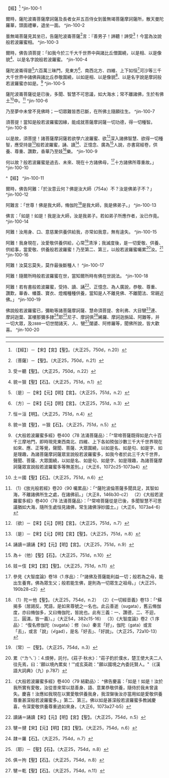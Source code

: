 【經】[^2] ^jin-100-1

爾時，薩陀波崙菩薩摩訶薩及長者女并五百侍女到曇無竭菩薩摩訶薩所，散天曼陀羅華，頭面禮畢，退坐一面。 ^jin-100-2

曇無竭菩薩見其坐已，告薩陀波崙菩薩[^3]言：『善男子！諦聽！諦受[^4]！今當為汝說般若波羅蜜相。 ^jin-100-3

爾時，佛告須菩提：「如我今於三千大千世界中與諸比丘僧圍繞，以是相、以是像貌[^16]、以是名字說般若波羅蜜。 ^jin-100-4

薩陀波崙得是[^17]六百萬三昧門，見東方[^18]、南西北方、四維、上下如恒[^19]河沙等三千大千世界中諸佛與諸比丘恭敬圍繞，以如是相、以是像貌[^20]、以是名字說是摩訶般若波羅蜜亦如是。[^21] ^jin-100-5

薩陀波崙菩薩從是已後，多聞、智慧不可思議，如大海水；常不離諸佛，生於有佛土[^22]中。[^23] ^jin-100-6

乃至夢中未曾不見佛時；一切眾難皆悉已斷，在所佛土隨願往生。 ^jin-100-7

須菩提！當知是般若波羅蜜因緣，能成就菩薩摩訶薩一切功德，得一切種智。 ^jin-100-8

以是故，須菩提！諸菩薩摩訶薩若欲學六波羅蜜、欲[^24]深入諸佛智慧、欲得一切種智，應受持是[^25]般若波羅蜜，誦、讀[^26]、正憶念、廣為[^27]人說，亦書寫經卷，供養、尊重、讚歎，香華乃至妓[^28]樂。 ^jin-100-9

何以故？般若波羅蜜是過去、未來、現在十方諸佛母，[^29]十方諸佛所尊重故。」 ^jin-100-10

^【經】 ^jin-100-11

爾時，佛告阿難：「於汝意云何？佛是汝大師（754a）不？汝是佛弟子不？」 ^jin-100-12

阿難言：「世尊！佛是我大師，脩伽陀[^139]是我大師，我是佛弟子。」 ^jin-100-13

佛言：「如是！如是！我是汝大師，汝是我弟子。若如弟子所應作者，汝已作竟。 ^jin-100-14

阿難！汝用身、口、意慈業供養供給我，亦常如我意，無有違失。 ^jin-100-15

阿難！我身現在，汝愛敬供養供給，心常[^140]清淨；我滅度後，是一切愛敬、供養、供給事，當愛敬、供養般若波羅蜜！乃至第二、第三，以般若波羅蜜囑累[^141]汝。[^142] ^jin-100-16

阿難！汝莫忘莫失，莫作最後斷種人！ ^jin-100-17

阿難！隨爾所時般若波羅蜜在世，當知爾所時有佛在世說法。 ^jin-100-18

阿難！若有書般若波羅蜜，受持、讀、誦[^143]、正憶念、為人廣說，恭敬、尊重、讚歎，華香、幡蓋、寶衣、燈燭種種供養，當知是人不離見佛、不離聞法、常親近佛。」 ^jin-100-19

佛說般若波羅蜜已，彌勒等諸菩薩摩訶薩、慧命須菩提、舍利弗、大目犍[^144]連、摩訶迦葉、富樓那彌多隷[^145]耶[^146]尼子、摩訶俱[^147]絺羅、摩訶迦旃延、阿難等，并一切大眾，及`2880`一切世間諸天、人、犍[^148]闥婆、阿修羅等，聞佛所說，皆大歡喜。 ^jin-100-20

---

[^1]: （大智度論釋曇無竭品第八十九（卷第一百））十七字＝（大智度論卷第一百釋曇無竭品第八十九下）十八字【宋】【元】，＝（大智度論卷第一百釋曇無竭品第八十九之下）十九字【明】，＝（大智度論卷第一百釋說般若相品第八十九下）十九字【宮】，＝（大智度經論卷第一百釋第八十八品下訖第八十八品）二十二字【聖】，＝（摩訶般若波羅蜜品第八十八之二，一百）十六字【石】。（大正25，750d，n.19）
[^2]: 〔【經】〕－【宋】【宮】【聖】。（大正25，750d，n.20）
[^3]: 〔菩薩〕－【聖】。（大正25，750d，n.21）
[^4]: 受＝聽【聖】。（大正25，750d，n.22）
[^5]: 《大般若波羅蜜多經》卷400〈78 法涌菩薩品〉：「^一切法平等故，當知般若波羅蜜多亦平等。」（大正6，1071b5-6）
[^6]: 《大般若波羅蜜多經》卷400〈78 法涌菩薩品〉：「^一切法無際故，當知般若波羅蜜多亦無際。」（大正6，1071b12-13）
[^7]: 《大般若波羅蜜多經》卷400〈78 法涌菩薩品〉：「^太虛空無邊故，當知般若波羅蜜多亦無邊。」（大正6，1071b15-16）
[^8]: 《大般若波羅蜜多經》卷400〈78 法涌菩薩品〉：「^如太虛空無分別故，當知般若波羅蜜多亦無分別。」（大正6，1071b19-20）
[^9]: 《大般若波羅蜜多經》卷400〈78 法涌菩薩品〉：「^地界無邊故，當知般若波羅蜜多亦無邊；水、火、風、空、識界無邊故，當知般若波羅蜜多亦無邊。」（大正6，1071c9-11）
[^10]: 鋼＝剛【宋】【元】【明】【宮】【聖】【石】。（大正25，750d，n.23）
[^11]: （1）《大般若波羅蜜多經》卷400〈78 法涌菩薩品〉：「^金剛喻平等故，當知般若波羅蜜多亦平等。」（大正6，1072b11-12） （2）案：《摩訶般若波羅蜜經》經文僅提到「五大種」，而於論釋時作「六種」；為方便經論對應，故「如金鋼等三昧」一項標號為No.25。
[^12]: 《大般若波羅蜜多經》卷400〈78 法涌菩薩品〉：「^諸法自性不可得故，當知般若波羅蜜多自性亦不可得。」（大正6，1072b15-16）
[^13]: 《大般若波羅蜜多經》卷400〈78 法涌菩薩品〉：「^諸法無所有平等故，當知般若波羅蜜多無所有亦平等。」（大正6，1072b16-17）
[^14]: 座上＝坐處【宋】【元】【明】【宮】【聖】。（大正25，750d，n.24）
[^15]: 案：薩陀波崙所得的三昧對應於上文論述的「般若相」，缺No.3、No.4、No.27、No.28、No.29。
[^16]: 貌＝狠【聖】【石】。（大正25，751d，n.1）
[^17]: 〔是〕－【宋】【元】【明】【宮】。（大正25，751d，n.2）
[^18]: 〔方〕－【宋】【元】【明】【宮】。（大正25，751d，n.3）
[^19]: 恒＝洹【明】。（大正25，751d，n.4）
[^20]: 貌＝狼【聖】，＝狠【石】。（大正25，751d，n.5）
[^21]: 《大般若波羅蜜多經》卷400〈78 法涌菩薩品〉：「^常啼菩薩既得如是六十百千三摩地門，即時現見東西南北、四維、上下各如殑伽沙數三千大千世界現在如來、應、正等覺，聲聞、菩薩、大眾圍繞，以如是名、如是句、如是字、如是理趣，為諸菩薩摩訶薩眾宣說般若波羅蜜多，如我今者於此三千大千世界，聲聞、菩薩、大眾圍繞，以如是名、如是句、如是字、如是理趣，為諸菩薩摩訶薩眾宣說般若波羅蜜多等無差別。」（大正6，1072c25-1073a4）
[^22]: 土＝國【聖】【石】。（大正25，751d，n.6）
[^23]: （1）《放光般若經》卷20〈90 囑累品〉：「^薩陀波倫菩薩多聞具足，其智如海，不離諸佛所生之處，在諸佛前。」（大正8，146b30-c2） （2）《大般若波羅蜜多經》卷400〈78 法涌菩薩品〉：「^常啼菩薩從是已後，多聞智慧不可思議猶如大海，隨所生處恒見諸佛，常生諸佛淨妙國土。」（大正6，1073a4-6）
[^24]: 〔欲〕－【宋】【元】【明】【宮】。（大正25，751d，n.7）
[^25]: 〔是〕－【宋】【元】【明】【宮】【聖】。（大正25，751d，n.8）
[^26]: 誦讀＝讀誦【宋】【元】【明】【宮】。（大正25，751d，n.9）
[^27]: 為＋（他）【聖】【石】。（大正25，751d，n.10）
[^28]: 妓＝伎【宋】【宮】【聖】。（大正25，751d，n.11）
[^29]: 參見《大智度論》卷18〈1 序品〉：「^諸佛及菩薩能利益一切；般若為之母，能出生養育。佛為眾生父；般若能生佛，是則為一切眾生之祖母。」（大正25，190b28-c2）
[^30]: 〔【論】〕－【宋】【宮】。（大正25，751d，n.12）
[^31]: 〔菩薩〕－【聖】【石】。（大正25，751d，n.13）
[^32]: 渴：2.急切。（《漢語大詞典》（五），p.1474）
[^33]: 垂：11.將近。（《漢語大詞典》（二），p.1077）
[^34]: 參見《大智度論》卷99〈89 曇無竭品〉（大正25，744c16-745b17，746b7-748a2）。
[^35]: 參見《大智度論》卷95〈86 平等品〉（大正25，724a9-728b14），《大智度論》卷65〈44 釋諸波羅蜜品〉（大正25，518b4-c13）。
[^36]: 〔性自〕－【宋】【元】【明】【宮】，〔性〕－【聖】【石】。（大正25，751d，n.14）。
[^37]: 請另參見：《大智度論》卷64〈43 無作實相品〉（大正25，514b16-21）、卷67〈45 歎信行品〉（大正25，528b2-3）。
[^38]: （有）＋初【宋】【元】【明】【宮】。（大正25，751d，n.15）
[^39]: 〔波羅蜜〕－【聖】【石】。（大正25，751d，n.16）
[^40]: 〔等〕－【宋】【元】【明】【宮】【聖】【石】。（大正25，751d，n.17）
[^41]: （1）《正觀》（6），p.224：《大智度論》卷42（大正25，365a23-28）。 （2）二離：身離─離世事，心離─離結使。 二離：諸法離名字，諸法離自相。 （印順法師，《大智度論筆記》﹝B04﹞，p.112）
[^42]: （空）＋空【宋】【元】【明】【宮】。（大正25，751d，n.18）
[^43]: 〔能〕－【宋】【元】【明】【宮】。（大正25，751d，n.19）
[^44]: 參見《大智度論》卷65〈44 諸波羅蜜品〉： ^住法性菩薩，一切論議者所不能勝，一切結使邪見所不能覆，一切法無常破壞，心不生憂；如是等因緣，故名不動波羅蜜。（大正25，519c19-22）
[^45]: 念＝命【石】。（大正25，751d，n.20）
[^46]: 或＝惑【聖】。（大正25，751d，n.21）
[^47]: 迷悶：2.迷茫，難以辨清。（《漢語大詞典》（十），p.820）
[^48]: 〔中〕－【石】。（大正25，751d，n.22）
[^49]: 心＝必【石】。（大正25，751d，n.23）
[^50]: 法忍＝忍法【宋】【元】【明】【宮】。（大正25，751d，n.24）
[^51]: 真＝其【宋】【元】【明】【宮】。（大正25，751d，n.25）
[^52]: 煮＝[烈-列+暑]【石】。（大正25，752d，n.1）
[^53]: 石蜜：梵語phāṇita。冰糖之異稱。......《善見律》卷十七（大正二四‧七九五中）：「廣州土境，有黑石蜜者，是甘蔗糖，堅強如石，是名石蜜。伽尼者，此是蜜也。」《正法念處經》卷三（大一七‧一七上）：「如甘蔗汁，器中火煎，彼初離垢，名頗尼多。次第二煎，則漸微重，名曰巨呂。更第三煎，其色則白，名曰石蜜。」《本草綱目》記載，石蜜，又稱乳糖、白雪糖，即白糖，出產於益州（四川）及西戎。用水、牛乳汁、米粉和沙糖煎煉作成餅塊，黃白色而堅重。主治心腹熱脹，滋潤肺氣，助益五藏津。（《佛光大辭典》（三），pp.2138.3-2139.1）
[^54]: 是＝邊【石】。（大正25，752d，n.3）
[^55]: 聞＝開【石】。（大正25，752d，n.4）
[^56]: 《正觀》（6），p.224：《大智度論》卷1（大正25，60b19-c6）、卷15（大正25，170b29-c17，171a24-b15）、卷17（大正25，189b4-24）、卷22（大正25，222b27-c16）、卷31（大正25，287c6-18）、卷35（大正25，319a13-18）、卷52（大正25，433c2-9）、卷53（大正25，439b1-13）。
[^57]: 《正觀》（6），p.224：《摩訶般若波羅蜜經》卷6〈23 等空品〉（大正8，262c-263b）；《放光般若經》卷5〈23 歎衍品〉（大正8，31c-32b）；《光讚般若經》卷8〈21 衍與空等品〉（大正8，201c28-202c4）。另參見《大智度論》卷51〈23 含受品〉（大正25，424b19-427b2）。
[^58]: 有＝百【宋】【元】【明】【宮】。（大正25，752d，n.5）
[^59]: 渡＝度【聖】【石】。（大正25，752d，n.6）
[^60]: 渡＝度【宋】【元】【明】【宮】【石】。（大正25，752d，n.7）
[^61]: 二＝四【聖】【石】。（大正25，752d，n.8）
[^62]: 海＋（水）【聖】。（大正25，752d，n.9）
[^63]: 力＋（故）【聖】。（大正25，752d，n.10）
[^64]: 渡＝度【石】 （大正25，752d，n.11）
[^65]: 度＝渡【聖】【宮】。（大正25，752d，n.12）
[^66]: 邪＝耶【聖】【石】。（大正25，752d，n.13）
[^67]: 度＝渡【宋】【元】【明】【宮】。（大正25，752d，n.14）
[^68]: 言＋（雜色）【聖】【石】。（大正25，752d，n.15）
[^69]: 印順法師，《說一切有部為主的論書與論師之研究》，p.20： ^傳於罽賓的說一切有部，也有七論，稱為一身六足。六足論為：《法蘊足論》、《集異門足論》、《施設足論》、《品類足論》、《界身足論》、《識身足論》。一身論為《發智論》。
[^70]: （1）出處待考。 （2）有關須彌山的情況，參見《長阿含經》卷18（30經）《世記經》（大正1，114b8-117c12）。
[^71]: 頗梨＝玻璃【宋】【元】【明】【宮】。（大正25，752d，n.16）
[^72]: （1）參見《長阿含經》卷21（30經）《世記經》：「^以何因緣有須彌山？有亂風起，吹此水沫造須彌山，高六十萬八千由旬，縱廣八萬四千由旬，四寶所成，金、銀、水精、琉璃。」（大正1，139a12-15） （2）《阿毘達磨大毘婆沙論》卷133：「^初四妙寶成蘇迷盧，挺出海中處金輪上，謂四面如次北東南西──金、銀、吠琉璃、頗胝迦寶，隨寶威德色現於空，故贍部洲空似吠琉璃色。」（大正27，691b26-29） （3）《阿毘達磨俱舍論》卷11〈3 分別世品〉：「^妙高山王四寶為體，謂如次四面北東南西──金、銀、吠琉璃、頗胝迦寶，隨寶威德色顯於空，故贍部洲空似吠琉璃色。如是寶等從何而生？亦諸有情業增上力。」（大正29，57b14-17）
[^73]: 〔諸〕－【聖】。（大正25，752d，n.17）
[^74]: 阿毘曇：《六足阿毘曇》說須彌山四寶成，世界身色相貌。（印順法師，《大智度論筆記》［H011］p.399）
[^75]: 婆＝波【聖】。（大正25，752d，n.18）
[^76]: 匝＝迊【石】。（大正25，752d，n.19）
[^77]: 為＋（喜）【石】。（大正25，752d，n.20）
[^78]: 園＝薗【聖】【石】。（大正25，752d，n.21）
[^79]: （1）〔唐〕智嚴述，《大方廣佛華嚴經搜玄分齊通智方軌》卷3：「^東方歲星，南方瑩或，西方太白，北方辰星，中有鎮星，以為五星。」（大正35，60b2-4） （2）五星：1.指水、木、金、火、土五大行星，即東方歲星（木星）、南方熒惑（火星）、中央鎮星（土星）、西方太白（金星）、北方辰星（水星）。（《漢語大詞典》（一），p.367）
[^80]: 二十＝廿【聖】【石】。（大正25，752d，n.22）
[^81]: （1）二十八宿：1.指我國古代天文學家把周天黃道（太陽和月亮所經天區）的恒星分成二十八個星座。《淮南子‧天文訓》："五星、八風，二十八宿。"高誘 注："二十八宿，東方：角、亢、氐、房、心、尾、箕；北方：斗、牛、女、虛、危、室、壁；西方：奎、婁、胃、昴、畢、觜、參；南方：井、鬼、柳、星、張、翼、軫也。"（《漢語大詞典》（一），p.116） （2）參見《大方等大集經》卷41〈日藏分‧8 星宿品〉（大正13，274c9-275c23）；［唐］澄觀述，《大方廣佛華嚴經隨疏演義鈔》卷63（大正36，509c18-510a8）；印順法師，《華雨集》（二），pp.318-319。
[^82]: 雜＝襍【明】。（大正25，752d，n.23）
[^83]: 輪＋（聖）【聖】【石】。（大正25，752d，n.24）
[^84]: 梵釋＝釋梵【聖】。（大正25，752d，n.25）
[^85]: 佛＋（諸）【聖】【石】。（大正25，752d，n.26）
[^86]: 等＝第一【宋】【元】【明】【宮】。（大正25，752d，n.27）
[^87]: 〔山〕－【宋】【元】【明】【宮】。（大正25，752d，n.28）
[^88]: 善＝諸【聖】。（大正25，752d，n.29）
[^89]: 邪＝耶【聖】。（大正25，752d，n.30）
[^90]: 園＝薗【石】。（大正25，752d，n.31）
[^91]: 鳥＝生【聖】【石】。（大正25，752d，n.32）
[^92]: 《大般涅槃經》卷20〈8 梵行品〉：「^世尊！我亦曾聞，須彌山王四寶所成，所謂金、銀、琉璃、頗梨。若有眾鳥，隨所集處，則同其色。」（大正12，484c3-5）
[^93]: 〔相〕－【石】。（大正25，752d，n.33）
[^94]: 〔等〕－【聖】。（大正25，752d，n.34）
[^95]: 裂＝列【石】。（大正25，752d，n.35）
[^96]: 參見《大智度論》卷12〈1 序品〉： ^至微無實，強為之名。何以故？麁細相待，因麁故有細，是細復應有細。 復次，若有極微色，則有十方分；若有十方分，是不名為極微；若無十方分，則不名為色。 復次，若有極微，則應有虛空分齊；若有分者，則不名極微。 復次，若有極微，是中有色、香、味、觸作分，色、香、味、觸作分，是不名極微。 以是推求，微塵則不可得。如經言：「色若麁若細，若內若外，總而觀之，無常無我。」不言有微塵──是名分破空。（大正25，147c24-148a4）
[^97]: 鋼＝剛【宮】【聖】【石】＊。（大正25，752d，n.36）
[^98]: 鋼＝剛【宮】【聖】【石】。（大正25，752d，n.36-1）
[^99]: 摧＝磪【石】。（大正25，752d，n.37）
[^100]: 鋼＝剛【宮】【聖】【石】。（大正25，752d，n.36-2）
[^101]: 無因緣＝因無有緣【宋】【元】【明】【宮】。（大正25，753d，n.1）
[^102]: （自）＋性【宋】【元】【明】【宮】。（大正25，753d，n.2）
[^103]: 《中論》卷3〈15 觀有無品〉（青目釋）： ^眾緣中有性，是事則不然；性從眾緣出，即名為作法。 若諸法有性，不應從眾緣出。何以故？若從眾緣出，即是作法，無有定性。 問曰：若諸法性從眾緣作，有何咎？ 答曰：性若是作者，云何有此義？性名為無作，不待異法成。 如金雜銅則非真金，如是若有性則不須眾緣，若從眾緣出當知無真性。又性若決定，不應待他出，非如長短彼此無定性故待他而有。（大正30，19c22-20a3）
[^104]: 〔因〕－【宋】【元】【明】【宮】。（大正25，753d，n.4）
[^105]: 〔故〕－【宋】【元】【明】【宮】。（大正25，753d，n.5）
[^106]: 智＝知【宋】【元】【明】【宮】。（大正25，753d，n.6）
[^107]: 參見《大智度論》卷65〈44 諸波羅蜜品〉： ^作有二種：一者、眾生作，二者、法作。眾生作者，布施、持戒等；法作者，火燒、水爛，心識所知。眾生空故，無作者；一切法鈍，不起作相故，法亦不作。是二無作故，名無作波羅蜜。（大正25，519a13-17）
[^108]: 參見《大智度論》卷70〈49 問相品〉（大正25，549b25-c1），《大智度論》卷70〈49 問相品〉（大正25，549c7-10）。
[^109]: 〔我〕－【宋】【元】【明】【宮】。（大正25，753d，n.7）
[^110]: 空＝虛【聖】。（大正25，753d，n.8）
[^111]: 門分別＝分別門【宋】【元】【明】【宮】【聖】，＝分別等門【石】。（大正25，753d，n.9）
[^112]: 《正觀》（6），p.225：《摩訶般若波羅蜜經》卷26〈86 平等品〉（大正8，414c7-8）；《放光般若經》卷20〈86 諸法等品〉（大正8，140b26-27）。 另參見《大智度論》卷95〈86 平等品〉（大正25，724c26-725a10，727b14-28）。
[^113]: 今＝令【聖】。（大正25，753d，n.10）
[^114]: 〔波羅蜜〕－【聖】。（大正25，753d，n.11）
[^115]: 〔至〕－【石】。（大正25，753d，n.12）
[^116]: 案：此意可對照《大智度論》卷81〈68 六度相攝品〉：「^佛言：雖離智慧無禪定，多用智慧力得禪定，是故從智慧生禪定。」（大正25，631a19-21）
[^117]: 今＝令【明】。（大正25，753d，n.13）
[^118]: 若＋（波羅蜜）【聖】【石】。（大正25，753d，n.14）
[^119]: 貌＝狼【聖】，＝狠【石】。（大正25，753d，n.15）
[^120]: 若＋（波羅蜜）【宋】【元】【明】【宮】。（大正25，753d，n.16）
[^121]: 初：6.全，始終。（《漢語大詞典》（二）p.617）
[^122]: 土＝國【聖】【石】。（大正25，753d，n.17）
[^123]: 土＝佛國【聖】【石】。（大正25，753d，n.18）
[^124]: 豪＝高【聖】。（大正25，753d，n.19）
[^125]: 〔大〕－【聖】。（大正25，753d，n.20）
[^126]: 另參見《大智度論》卷96〈88 薩陀波崙品〉： ^佛告須菩提：「菩薩摩訶薩求般若波羅蜜，當如薩陀波崙菩薩摩訶薩。是菩薩今在大雷音佛所行菩薩道。」（大正25，731a8-10）
[^127]: 《大正藏》原作「若」，今依《高麗藏》作「者」（第14冊，1374c6）。
[^128]: 〔菩薩〕－【聖】【石】。（大正25，753d，n.21）
[^129]: 堅正：堅定正直。（《漢語大詞典》（二）p.1114）
[^130]: 〔等〕－【宋】【元】【明】【宮】【聖】。（大正25，753d，n.22）
[^131]: 藐＝𦴭【聖】。（大正25，753d，n.23）
[^132]: 忍法＝法忍【石】。（大正25，753d，n.24）
[^133]: 妓＝伎【宋】【宮】【聖】。（大正25，753d，n.25）
[^134]: 參見《大智度論》卷11〈1 序品〉（大正25，136c23-137a25）。
[^135]: （1）參見印順法師，《初期大乘佛教之起源與開展》，p.633： ^須菩提，是被稱讚為「無諍三昧人中最為第一」。「無諍」（araṇya），就是阿蘭若。從形跡說，這是初期野處的阿蘭若行，而不是近聚落住（與聚落住）的律儀行。從實質說，無諍行是遠離一切戲論，遠離一切諍執的寂滅。 （2）印順法師，《成佛之道》（增注本），p.140： ^在這出家人中，也有不同的根性，表現不同的風格。或者是愛樂獨住的，名為無事比丘（阿蘭若比丘）。他們住在山林曠野、塚間住、樹下宿，或者是簡陋的草庵。吃的、穿的，都非常清苦。不願與大眾共住，免得人事煩心。甚至不願意乞化，不願意說法。這類獨住比丘，都是自利心重，急於修習禪觀的。此外，或者是愛樂人間住的，名為人間比丘。這是大眾和合共住，不離僧團；大都住在近郊，經常遊行人間，隨緣在人間教化。雖還是一樣的精勤修行，但過著集體生活，與社會保持密切聯繫。佛教的發展，主要是人間比丘的功德。
[^136]: 參見《大智度論》卷5〈1 序品〉：「^是陀羅尼多種，一名聞持陀羅尼。得是陀羅尼者，一切語言諸法，耳所聞者，皆不忘失──是名聞持陀羅尼。」（大正25，96a5-8）
[^137]: 常＝當【宮】。（大正25，753d，n.26）
[^138]: 《大品經義疏》卷10：「^品為二，初、明付屬流通，二、大眾歡喜奉行。初三：第一、明慇懃付屬令尊重供養，二、明付屬阿難令流通不絕，三、明付囑之意也。」（卍新續藏24，345b15-17）
[^139]: （1）陀＝他【聖】。（大正25，754d，n.2） （2）《一切經音義》卷13：「^蘇揭多（居謁反。梵語，是如來尊號之一名也。此云善逝（sugata），舊云脩伽度，亦曰脩伽多，又曰脩伽陀，皆訛也。此有三義：一、讚德，二、不迴，三、圓滿，皆一義）。」（大正54，382c15-16） （3）《大智度論》卷2〈1 序品〉： ^復名修伽陀（sugata）：修（su）秦言「好」，伽陀（gata）或言「去」，或言「說」（√gad），是名「好去」、「好說」。（大正25，72a10-13）
[^140]: 〔常〕－【聖】。（大正25，754d，n.3）
[^141]: 累（^ㄌㄟˋ）：4.煩勞，託付。《莊子‧秋水》："莊子釣於濮水，楚王使大夫二人往先焉，曰：'願以境內累矣！'"成玄英疏："願以國境之內委託賢人。"（《漢語大詞典》（九）p.787）
[^142]: 《大般若波羅蜜多經》卷400〈79 結勸品〉： ^佛告慶喜：「如是！如是！汝於我所實有愛敬，汝從昔來常以慈善身、語、意業恭敬供養，隨侍於我未曾違失。慶喜！汝應如我現在以實愛敬供養我身，我涅槃後汝亦當用如是愛敬供養尊重甚深般若波羅蜜多。」第二、第三。佛以如是甚深般若波羅蜜多教誡慶喜，令深愛敬供養尊重過如來身。（大正6，1073a27-b5）
[^143]: 讀誦＝誦讀【宋】【元】【明】【宮】【聖】。（大正25，754d，n.5）
[^144]: 犍＝揵【宋】【元】【明】【宮】【聖】。（大正25，754d，n.6）
[^145]: 隷＝羅【石】。（大正25，754d，n.7）
[^146]: 〔耶〕－【聖】【石】。（大正25，754d，n.8）
[^147]: 俱＝拘【聖】【石】。（大正25，754d，n.8）
[^148]: 犍＝乾【聖】【石】。（大正25，754d，n.11）
[^149]: 鋼＝剛【宮】【聖】【石】。（大正25，754d，n.13）
[^150]: 持＋（是般若）【聖】【石】。（大正25，754d，n.14）
[^151]: 給＝養【宋】【元】【明】【宮】。（大正25，754d，n.15）
[^152]: 從弟：堂弟。（《漢語大詞典》（三）p.1006）
[^153]: 《大品經義疏》卷10：「^身子乃是二佛，但知其壽短，故不付屬也。」（卍新續藏24，345a22-23）
[^154]: 《大智度論》卷29〈1 序品〉：「^有二種三昧：一種慧解脫分，二種共解脫分。前者慧解脫分，不能入禪定，但說未到地中三昧。此中說共解脫分，具有禪定、解脫、三昧。」（大正25，270b21-24）
[^155]: 至隨＝隨至【宋】【元】【明】【宮】。（大正25，754d，n.17）
[^156]: 毘摩羅鞊、文殊師利度眾生處： （1）《維摩詰所說經》卷下〈12 見阿閦佛品〉： ^佛告舍利弗：「有國名妙喜，佛號無動。是維摩詰於彼國沒，而來生此。」 舍利弗言：「未曾有也。世尊！是人乃能捨清淨土，而來樂此多怒害處。」（大正14，555b5-8） （2）《大方廣佛華嚴經》卷12〈7 如來名號品〉： ^東方過十佛剎微塵數世界，有世界名金色，佛號不動智，彼世界中有菩薩名文殊師利。（大正10，58a19-21）
[^157]: 《法華經》：囑累喜王等。（印順法師，《大智度論筆記》［H015］p.407）
[^158]: 參見印順法師，《初期大乘佛教之起源與開展》，p.1022：「^《不可思議解脫經》，是〈入法界品〉的本名，不可能是十萬頌的；其他的都是傳說。十萬頌的傳說，應該與當時的學風有關。」
[^159]: （1）《大方廣佛華嚴經》卷44〈34 入法界品〉： ^諸大弟子，不見、不聞、不入、不知、不覺、不念、不能遍觀、亦不生意。何以故？此是菩薩智慧境界，非諸聲聞智慧境界。是故，諸大弟子在祇洹林，不見如來自在神力，亦無三昧清淨智眼於微細處見諸境界；亦無法門神力境界，亦無諸力勝妙功德，亦無是處智，亦無智眼能見聞覺知及生意念；亦不樂說，不能讚歎，不能顯現，不能施與，不能勸化安立眾生於彼妙法。何以故？以聲聞乘出三界故。又以滿足聲聞之道住聲聞果，不能具足無所有智住真實諦。（大正9，679c27-680a8） （2）《不可思議經》：小乘不聞不見。（印順法師，《大智度論筆記》［H016］p.408）
[^160]: （1）《妙法蓮華經》卷1〈2 方便品〉： ^今我喜無畏，於諸菩薩中，正直捨方便，但說無上道。菩薩聞是法，疑網皆已除，千二百羅漢，悉亦當作佛。（大正9，10a18-21） （2）《法華經》：受決作佛。（印順法師，《大智度論筆記》［H015］p.407）
[^161]: 《大品經義疏》卷10：「^法華明二乘作佛是秘密法，般若是顯現法。顯現法易用，秘密法難用。小藥師能用藥為藥，大藥師乃用毒作藥也。」（卍新續藏24，345b3-5）
[^162]: 住＝地【聖】【石】。（大正25，754d，n.23）
[^163]: 《正觀》（6），p.225：《大智度論》卷34（大正25，310c13）、卷41（大正25，357c13）、卷72（大正25，564a21）。
[^164]: （1）《正觀》（6），p.226：〈見阿閦佛品〉，參見《摩訶般若波羅蜜經》卷20〈66 囑累品〉（大正8，363c），《放光般若經》卷15〈67 囑累品〉（大正8，105b），Pañcaviṃśati（KIMURA, V）（p.75），另參見《道行般若經》卷9〈25 累教品〉（大正8，468b），《大明度經》卷5〈25 累教品〉（大正8，502c），《小品般若經》卷3〈25 見阿閦佛品〉（大正8，578b）。 （2）參見《大智度論》卷79〈66 囑累品〉：「^說是般若波羅蜜品時，......一切大眾皆見阿閦佛，比丘僧圍繞，說法。」（大正25，617b28-c2）
[^165]: 「波羅蜜體」，參見《大智度論》卷43〈9 集散品〉（大正25，370a20）、卷54〈27 天主品〉（大正25，443c4）。
[^166]: 竟：2.終了，完畢。（《漢語大詞典》（八）p.385）
[^167]: 〔拘捨羅〕－【宋】【元】【明】【宮】。（大正25，754d，n.24）
[^168]: 《正觀》（6），p.310：〈漚和拘捨羅品〉，就是「方便善巧」，略稱「方便」。而《大智度論》這一段話，成為後代科判《摩訶般若波羅蜜經》的重要指南： （1）《大品經義疏》卷9： ^〈無盡品〉第六十七，此下第二明「方便道」，前是「般若道」，生起如前。（卍新續藏24，319a10-11） （2）〔隋〕慧影撰，《大智度論疏》卷24： ^第六十五品者，名為〈囑累品〉，此即是波若道第三大分流通分也。就此經一部，論主自大分為二分：從此中〈囑累品〉已上，有六十五品經文，名為「般若道」；次從〈不盡品〉已下，訖後〈囑累〉。（卍新續藏46，909c13-17） （3）《大智度論疏》卷24： ^第六十六品者，名為〈不盡品〉。上來至此，明菩薩「波若道」。自此品巳下，訖於經末，明菩薩「方便道」。上波若道中，明權實二果因中萬行；語其歸宗，為明波若。今此中，亦明真應二果因中萬行；論其指趣，為明方便。欲論聖心，亦未曾二；言其智慧，亦未曾一。波若有入實之功，方便有功用不證。故《論》云：「波若能將菩薩入畢竟空，方便能將菩薩出畢竟空。」以有此二智出入之殊故，所以《經》中遂有此二道之別。就「方便道」中，論主自科有於二分。從此品去，至〈曇無竭品〉，通明方便道義。〈囑累〉一品，明其付囑流通。（卍新續藏46，912c4-13）
[^169]: 〔中〕－【宋】【元】【明】【宮】【聖】。（大正25，754d，n.25）
[^170]: 〔波羅蜜〕－【宋】【元】【明】【宮】【聖】。（大正25，754d，n.26）
[^171]: 小＋（乘）【宋】【元】【明】【宮】。（大正25，754d，n.27）
[^172]: 《大品經義疏》卷10：「^直觀法無依無得、無生無滅、畢竟，名實慧；知空而空，而於空不證，然度眾生備行諸行，名方便。」（卍新續藏24，345a8-10）
[^173]: 尚＝當【宋】【元】【明】【宮】。（大正25，754d，n.29）
[^174]: 乃爾：1.猶言如此。（《漢語大詞典》（一）p.628）
[^175]: 《正觀》（6），p.227：《摩訶般若波羅蜜經》卷21〈70 三慧品〉（大正8，375c22-23）；《放光般若經》卷16〈70 漚和拘捨羅品〉（大正8，114a25-27）。
[^176]: 中＋（受）【宋】【元】【明】【宮】。（大正25，755d，n.1）
[^177]: 以＝已【宋】【元】【明】【宮】。（大正25，755d，n.2）
[^178]: 須彌剎多羅（梵Sunakṣatra，巴Sunakkhatta）──又名善星、須那呵多、須那剎多羅。意譯又作善宿。參見《大智度論》卷24〈1 序品〉：「^好世間財利，如須彌^※^剎多羅等。」（大正25，239a28-29） ※彌＝那【石】。（大正25，239d，n.5）
[^179]: 案：「反戒」，即捨戒還俗，參見《十誦律》卷42：「^後時反戒作白衣。」（大正23，304a10）
[^180]: 詳見《雜阿含經》卷14（367經）（大正2，96b25-98a12）。
[^181]: 給侍：服事，侍奉。（《漢語大詞典》（九）p.825）
[^182]: 稱（^ㄔㄣˋ）：1.相當，符合。（《漢語大詞典》（八）p.111）
[^183]: 難（^ㄋㄢˋ）：8.畏懼，擔心。（《漢語大詞典》（十一）p.899）
[^184]: 實＝寶【宋】【元】【明】【宮】。（大正25，755d，n.5）
[^185]: 擬：4.指向，比劃。（《漢語大詞典》（六）p.936）
[^186]: 過三不從，金鋼神以杵擬。（印順法師，《大智度論筆記》［H027］p.421）
[^187]: 殺＝亟【宋】【宮】，＝殛【元】【明】。（大正25，755d，n.10）
[^188]: 太＝大【宋】【元】【明】【宮】【石】。（大正25，755d，n.11）
[^189]: 案：「受者心有三種，鈍根者至三乃生善心」是指「利根者一說即生善心，中根者二說而生善心，鈍根者至三乃生善心」。
[^190]: 紹繼：繼承。（《漢語大詞典》（九）p.800）
[^191]: 參見《大智度論》卷65〈43 無作實相品〉（大正25，515b26-c17）、卷74〈56 轉不轉品〉（大正25，579c28-580a3）、卷77〈61 夢中不證品〉（大正25，599c22-600a3）。
[^192]: 〔鬪〕－【宋】【元】【明】【宮】。（大正25，755d，n.15）
[^193]: 爾許：猶言如許、如此。（《漢語大詞典》（一）p.576）
[^194]: 〔世〕－【宋】【元】【明】【宮】【聖】【石】。（大正25，755d，n.16）
[^195]: 印順法師，《大智度論》（標點本），p.3710校勘：「不」字應刪。
[^196]: 參見《大智度論》卷63〈41 信謗品〉： ^問曰：若不信般若墮地獄，信者得作佛；若有五逆罪、破戒、邪見、懈怠之人信是般若，是人得成佛不？復有持戒精進者而不信般若，是云何墮地獄？ 答曰：......與二種不信相違，故名二種信：一者、知般若實義信，得如說果報；二者、信經卷言語文字，得功德少。邪見罪重故，雖持戒等身口業好，皆隨邪見惡心。如佛自說喻譬──「如種苦種，雖復四大所成，皆作苦味」；邪見人亦如是，雖持戒、精進，皆成惡法。與此相違，名為正見。五逆罪人，惡罪常覆，心疑今世、後世業果，何況能信甚深般若？雖復書經卷供養，望免惡罪，去般若大遠。或有遇善知識，先世精進、福德、利智第一，信般若波羅蜜，清淨因緣，能得如所說果報。如阿闍世王殺父之罪，蒙佛、文殊師利善知識故，除其重罪，得如所說般若果報，受無上道記。（大正25，506a9-b14）
[^197]: 三福報：不離見佛、聞法、親近諸佛。
[^198]: 參見《摩訶般若波羅蜜經》卷13〈46 魔事品〉： ^佛言：「是菩薩摩訶薩前世不久行般若波羅蜜、禪那波羅蜜、毘梨耶波羅蜜、羼提波羅蜜、尸羅波羅蜜、檀那波羅蜜。是人聞說是般若波羅蜜，便從座起，作是念言：『我於般若波羅蜜中無記。』心不清淨，便從座起去，當知是為菩薩魔事。」（大正8，318c21-26）
[^199]: 正：39.副詞。僅，只。（《漢語大詞典》（五）p.302）
[^200]: ^此中般若波羅蜜多品有二萬二千偈；〈大般若品〉有十萬偈，諸龍王、阿修羅王、宮中有千億萬偈等。（印順法師，《大智度論筆記》〔H003〕，p.391）
[^201]: 〔作〕－【宋】【元】【明】【宮】，作＝身【石】。（大正25，756d，n.3）
[^202]: 參見印順法師，《初期大乘佛教之起源與開展》，p.1022： ^《不可思議解脫經》，是〈入法界品〉的本名，不可能是十萬頌的；其他的都是傳說。十萬頌的傳說，應該與當時的學風有關。
[^203]: （1）參見印順法師，《初期大乘佛教之起源與開展》，p.28： ^《諸佛本起經》，《本起經》，《佛本起因緣經》，《菩薩本起經》：「菩薩生人中，厭老病死，出家得阿耨多羅三藐三菩提」，與漢竺大力共康孟詳所譯的《修行本起經》等為同類。 （2）見印順法師，《初期大乘佛教之起源與開展》，pp.578-579： ^《大智度論》所列舉的大乘經，《六波羅蜜經》以外，提到了《本起經》或《佛本起因緣經》。「本起」是阿波陀那──譬喻；「因緣」是nidāna的義譯。「本起」與「因緣」，本來是十二分教的二分，但在北方，「本起」（譬喻）與「因緣」，相互關涉，可以通稱，所以《大智度論》，就稱之為《佛本起因緣經》。這裡所說的《佛本起因緣》，是佛的「本起因緣」，也就是佛傳，但只是佛傳的一部分。
[^204]: 〔寶〕－【宋】【元】【明】【宮】，寶＝法【聖】。（大正25，756d，n.4）
[^205]: 參見印順法師，〈《起信論》與扶南大乘〉，《永光集》，p.126：「^《寶雲經》，七卷。（扶南人須菩提，在陳代再譯，名《大乘寶雲經》，八卷）。」
[^206]: 參見印順法師，《初期大乘佛教之起源與開展》，p.31： ^一、《雲經》，二、《大雲經》，三、《法雲經》，「各各十萬偈」。其中《大雲經》，可能就是北涼曇無讖所譯的《大方等大雲經》。《大雲經》現存六卷，或作《大方等無想經》，是《大雲經》的一部分。
[^207]: 〔法雲經〕－【宋】【元】【明】【宮】。（大正25，756d，n.5）
[^208]: 另參見《大智度論》卷46〈18 摩訶衍品〉（大正25，394b）、卷33〈1 序品〉（大正25，308a）、卷38〈4 往生品〉（大正25，342a）。
[^209]: （1）參見印順法師，《初期大乘佛教之起源與開展》，p.1240：「^《華手經》，十卷，鳩摩羅什譯。佛放光集眾，十方世界的菩薩來集會，都手持蓮華奉佛；佛將蓮華交與五百菩薩，五百菩薩散華供養十方三世一切佛。這一大段，文長四卷多，《華手經》是依此得名的。」 （2）印順法師，《初期大乘佛教之起源與開展》，p.27： ^《華手經》「十方佛皆以華供養釋迦文佛」，與鳩摩羅什所譯《華手經》相合。 （3）參見《佛說華手經》（大正16，127a-209c）。
[^210]: 參見印順法師，〈《大智度論》之作者及其翻譯〉，《永光集》，p.99：「^《大智度論》說到《大悲經》、《雲經》、《方便經》等，但有經名，而Lamotte就分別推定為《大哀經》、《寶雲經》、《慧上菩薩問大善權經》。《大智度論》只說到經名，沒有說到內容，這是很難斷定他是什麼經的。」
[^211]: 參見印順法師，《初期大乘佛教之起源與開展》，p.27： ^《龍王問經》，《龍王經》：論上說「阿那婆達多龍王，沙竭龍王等得菩薩道」，「娑伽度龍王十住菩薩，阿那婆達多龍王七住菩薩」。應是竺法護所譯的《海龍王經》、《弘道廣顯三昧經》二經。
[^212]: 參見印順法師，《初期大乘佛教之起源與開展》，p.31：「^《阿修羅王問經》：經題通泛，又沒有說明內容，所以不能確定。」
[^213]: 《大品經義疏》卷10：「^諸龍王等問經，修羅問經，有十億萬偈；佛非一身說、一世說，無量世已說，豈入三藏小法中？」（卍新續藏24，345b12-14）
[^214]: 將（^ㄐㄧㄤ）：9.帶領，攜帶。（《漢語大詞典》（七）p.805）
[^215]: 耆闍崛山，即靈鷲山。參見《大智度論》卷3〈1 序品〉（大正25，76c13-19）。
[^216]: 味＝門【宋】【元】【明】【宮】，＝聞【聖】。（大正25，756d，n.6）
[^217]: （1）印順法師，《初期大乘佛教之起源與開展》，p.1051： ^「明經」、「奉律」、「奉使」，是經師、律師與論師。與「奉使」相當的，《十住毘婆沙論》與西藏譯本（《大寶積經‧郁伽長者會》），^作「持摩多羅迦者」，是早期的論師。 （2）案：「摩多羅迦」，即「摩呾理迦」。詳見印順法師，《說一切有部為主的論書與論師之研究》，pp.27-32。 （3）參見印順法師，《說一切有部為主的論書與論師之研究》，pp.27-28： ^摩呾理迦（mātṛkā，mātikā），或音譯為摩窒里迦，摩呾履迦，摩得勒迦，目得迦，摩夷等；義譯為母、本母、智母、行母等。此名，從māt（母）而來，有「根本而從此引生」的意思。《中阿含經》說：「有比丘知經，持律，持母者。」）持母者，就是持摩呾理迦者。與此相當的《中部》，雖缺少同樣的文句，但在《增支部》中，確曾一再說到：在持法者、持律者以外，別有持母者（Mātikādhara）。既有持摩呾理迦者，當然有（經、律以外的）摩呾理迦的存在。 （4）摩呾理迦：梵語mātṛkā，巴利語mātikā。又作摩怛理迦、摩窒里迦、摩帝利迦、摩呾履迦、摩得勒伽、摩夷。意譯為母、本母、智母、行母、論母、行境界。乃指於諸經論中反覆研覈諸法性相，以闡明佛之真正教義者。故摩呾理迦為十二部經（佛所說之經典，依其內容、形式不同，而分為十二類）中之優波提舍與三藏中阿毘達磨藏之總稱。據《瑜伽師地論》卷八十一載，諸經中，世尊分別諸法性相，反覆解說其義者，稱為摩呾理迦；又諸聖弟子證諦理、闡論諸法性相之論述，稱為阿毘達磨藏，亦稱摩呾理迦。《玄應音義》卷十六、卷二十三謂因摩呾理迦可生智與行，故譯作母。《瑜伽論記》卷五上（大四二‧四○三中）：「摩怛履迦云本母，集諸經義論議明之，出生諸經別所詮義，故名本母。」此外，南傳佛教之論書中，置於一論或一章之首，用以揭示基本綱要者，亦稱為摩呾理迦。（《佛光大辭典》（七），p.6071.1-6071.2）
[^218]: 是＋（語）【宋】【元】【明】【宮】。（大正25，756d，n.9）
[^219]: 二百五十戒屬經。（導師，《大智度論筆記》［H010］p.397）
[^220]: 〔是〕－【宋】【元】【明】【宮】。（大正25，756d，n.10）
[^221]: 泥＝尼【宋】【元】【明】【宮】【石】。（大正25，756d，n.11）
[^222]: 參見印順法師，《原始佛教聖典之集成》，p.68： ^《十誦律》的內容是：初誦到三誦，是「比丘律」；四誦名「七法」；五誦名「八法」；六誦名「雜誦」，內分「調達事」與「雜事」；七誦名（比丘）「尼律」；八誦名「增一法」；九誦名「優波離問法」；十誦的內容極複雜，就是本名「善誦」而改為「比尼誦」的部分。
[^223]: （1）印順法師，《原始佛教聖典之集成》，pp.76-77： ^龍樹所說的《八十部律》，次第與《十誦律》相合，而與《根本說一切有部毘奈耶》（簡稱《根有律》）的次第不合。《根有律》是否就是《八十部律》呢？現存的《根有律》，漢譯的不完全，西藏譯本也是不完全的。而西藏所傳《根有律》的組織，是晚期的新組織；在漢譯《根有律》的論書中，可以明白的看出，《根有律》的組織，是近於《十誦律》的（如本書第六章說）。《根有律》就是《八十部律》，與《十誦律》為同一原本，只是流傳不同而有所變化。起初，《十誦律》從摩偷羅而傳入罽賓──健陀羅、烏仗那一帶，為舊阿毘達磨論師所承用。如《十誦律》說的結集論藏，為「若人五怖、五罪、五怨、五滅......」，與《阿毘達磨法蘊足論》〈學處品〉相合（《十誦律》卷60（大正23，449a），《阿毘達磨法蘊足論》卷1（大正26，453c））。其後，《根有律》又從摩偷羅傳到北方，為迦濕彌羅阿毘達磨「毘婆沙師」所承用。例如《大毘婆沙論》解說「譬喻」為「如大涅槃持律者說」（《大毘婆沙論》卷126（大正27，660a））。所說大涅槃譬喻，出於《根有律雜事》（《根本說一切有部毘奈耶雜事》卷35-39（大正24，382c-402c））。又如《順正理論》，說結集論藏為「摩呾理迦」（《阿毘達磨順正理論》卷1（大正29，330b））；也與《根有律雜事》相合（《根本說一切有部毘奈耶雜事》卷40（大正24，408b））。流行於北方的說一切有部，源遠流長，化區極廣，隨時隨地而有多少不同。這二部廣律，不全為廣略的差別，實為同一原典而流傳不同。 （2）參見印順法師，《永光集》，pp.75-76： ^《大智度論》所說的二部律，並無古傳定本與有部縮本的差別。所謂「優婆離重複了八十次誦出」，純屬想像誤解之辭。其實二部律，只是說一切有部律之分化為二：一、「八十部律」；二、《十誦律》。「部」與「誦」是相通的，如「八十部」就是「八十誦」，「十部」就是十誦。 說一切有部，是西方上座部系，從摩偷羅而向北方罽賓──烏仗那、犍陀羅一帶發展而成的部派。摩偷羅傳來的《十誦律》，是有部中舊阿毘達磨師、犍陀羅所承用的。阿毘達磨的主流，迦濕彌羅系之鞞婆沙師所用的律典，也是從摩偷羅傳來的，但含攝了多少本生、譬喻、因緣，也就是稱為「八十部律」或「摩偷羅國毘尼」的《根本說一切有部毘奈耶》。 （3）參見印順法師，《永光集》，p.78： ^《大智度論》以為從「八十部律」省略了譬喻、本生而成為《十誦律》，這是《大智度論》成立時代的一種傳說。如我國古代，也一向傳說《小品般若》是從《大品般若》抄出來的，而事實上卻是先有《小品》，而後有《大品》的增補。所以《大智度論》的說法，也只是隨順當時的傳說而已，難免與事實會有差距。
[^224]: 以下的文是論終的附記，《大智度論》卷100〈90 囑累品〉：「^究摩羅耆婆法師，以秦弘始三年，歲在辛丑十二月二十日至長安。四年夏，於逍遙園中西門閣上，為姚天王出此釋論；七年十二月二十七日乃訖。其中兼出經本、禪經、戒律、《百論》、禪法要解，向五十萬言；并此釋論，一百五十萬言。論初品三十四卷，解釋一品，是全論具本；二品已下，法師略之，取其足以開釋文意而已，不復備其廣釋──得此百卷。若盡出之，將十倍於此。」（大正25，756c9-18）